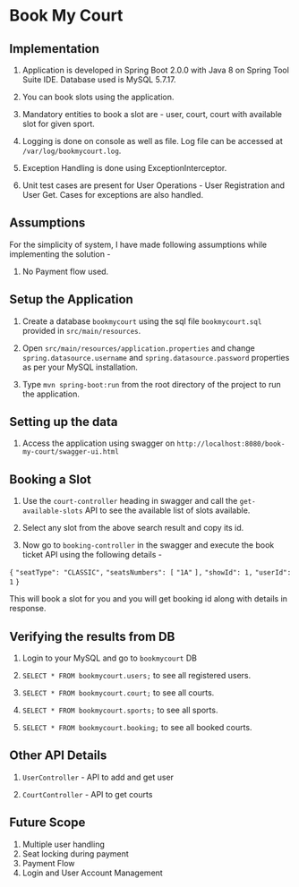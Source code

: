 # Book My Court

## Implementation

1. Application is developed in Spring Boot 2.0.0 with Java 8 on Spring Tool Suite IDE. Database used is MySQL 5.7.17.

2. You can book slots using the application.

3. Mandatory entities to book a slot are - user, court, court with available slot for given sport.

4. Logging is done on console as well as file. Log file can be accessed at `/var/log/bookmycourt.log`.

5. Exception Handling is done using ExceptionInterceptor. 

6. Unit test cases are present for User Operations - User Registration and User Get. Cases for exceptions are also handled.


## Assumptions

For the simplicity of system, I have made following assumptions while implementing the solution -

1. No Payment flow used.


## Setup the Application

1. Create a database `bookmycourt` using the sql file `bookmycourt.sql` provided in `src/main/resources`.

2. Open `src/main/resources/application.properties` and change `spring.datasource.username` and `spring.datasource.password` properties as per your MySQL installation.

3. Type `mvn spring-boot:run` from the root directory of the project to run the application.


## Setting up the data

1. Access the application using swagger on `http://localhost:8080/book-my-court/swagger-ui.html`



## Booking a Slot

1. Use the `court-controller` heading in swagger and call the `get-available-slots` API to see the available list of slots available.

2. Select any slot from the above search result and copy its id.

3. Now go to `booking-controller` in the swagger and  execute the book ticket API using the following details - 

`{`
  `"seatType": "CLASSIC",`
  `"seatsNumbers": [`
    `"1A"`
  `],`
  `"showId": 1,`
  `"userId": 1`
`}`

This will book a slot for you and you will get booking id along with details in response.


## Verifying the results from DB

1. Login to your MySQL and go to `bookmycourt` DB

2. `SELECT * FROM bookmycourt.users;` to see all registered users.

3. `SELECT * FROM bookmycourt.court;` to see all courts.

4. `SELECT * FROM bookmycourt.sports;` to see all sports.

5. `SELECT * FROM bookmycourt.booking;` to see all booked courts.


## Other API Details

1. `UserController` -  API to add and get user

2. `CourtController` - API to get courts


## Future Scope

1. Multiple user handling 
2. Seat locking during payment
3. Payment Flow
4. Login and User Account Management